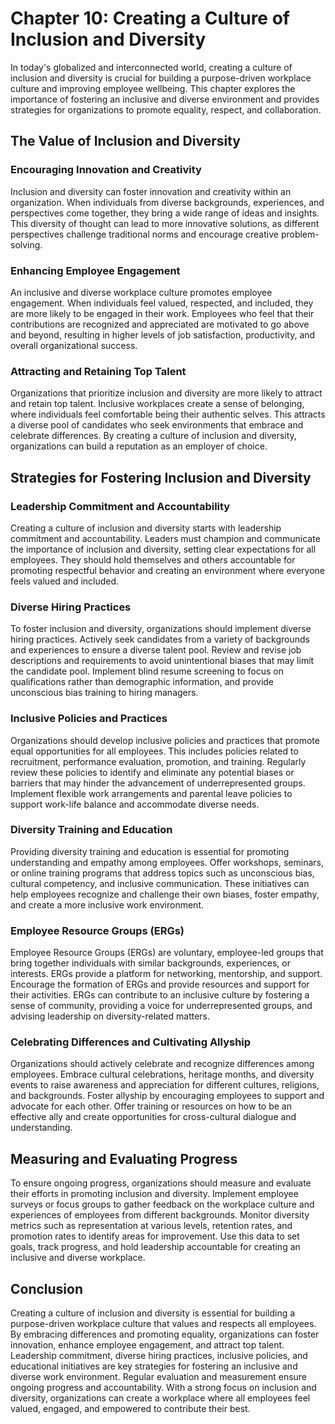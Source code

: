 Chapter 10: Creating a Culture of Inclusion and Diversity
=========================================================

In today's globalized and interconnected world, creating a culture of inclusion and diversity is crucial for building a purpose-driven workplace culture and improving employee wellbeing. This chapter explores the importance of fostering an inclusive and diverse environment and provides strategies for organizations to promote equality, respect, and collaboration.

**The Value of Inclusion and Diversity**
----------------------------------------

### Encouraging Innovation and Creativity

Inclusion and diversity can foster innovation and creativity within an organization. When individuals from diverse backgrounds, experiences, and perspectives come together, they bring a wide range of ideas and insights. This diversity of thought can lead to more innovative solutions, as different perspectives challenge traditional norms and encourage creative problem-solving.

### Enhancing Employee Engagement

An inclusive and diverse workplace culture promotes employee engagement. When individuals feel valued, respected, and included, they are more likely to be engaged in their work. Employees who feel that their contributions are recognized and appreciated are motivated to go above and beyond, resulting in higher levels of job satisfaction, productivity, and overall organizational success.

### Attracting and Retaining Top Talent

Organizations that prioritize inclusion and diversity are more likely to attract and retain top talent. Inclusive workplaces create a sense of belonging, where individuals feel comfortable being their authentic selves. This attracts a diverse pool of candidates who seek environments that embrace and celebrate differences. By creating a culture of inclusion and diversity, organizations can build a reputation as an employer of choice.

**Strategies for Fostering Inclusion and Diversity**
----------------------------------------------------

### Leadership Commitment and Accountability

Creating a culture of inclusion and diversity starts with leadership commitment and accountability. Leaders must champion and communicate the importance of inclusion and diversity, setting clear expectations for all employees. They should hold themselves and others accountable for promoting respectful behavior and creating an environment where everyone feels valued and included.

### Diverse Hiring Practices

To foster inclusion and diversity, organizations should implement diverse hiring practices. Actively seek candidates from a variety of backgrounds and experiences to ensure a diverse talent pool. Review and revise job descriptions and requirements to avoid unintentional biases that may limit the candidate pool. Implement blind resume screening to focus on qualifications rather than demographic information, and provide unconscious bias training to hiring managers.

### Inclusive Policies and Practices

Organizations should develop inclusive policies and practices that promote equal opportunities for all employees. This includes policies related to recruitment, performance evaluation, promotion, and training. Regularly review these policies to identify and eliminate any potential biases or barriers that may hinder the advancement of underrepresented groups. Implement flexible work arrangements and parental leave policies to support work-life balance and accommodate diverse needs.

### Diversity Training and Education

Providing diversity training and education is essential for promoting understanding and empathy among employees. Offer workshops, seminars, or online training programs that address topics such as unconscious bias, cultural competency, and inclusive communication. These initiatives can help employees recognize and challenge their own biases, foster empathy, and create a more inclusive work environment.

### Employee Resource Groups (ERGs)

Employee Resource Groups (ERGs) are voluntary, employee-led groups that bring together individuals with similar backgrounds, experiences, or interests. ERGs provide a platform for networking, mentorship, and support. Encourage the formation of ERGs and provide resources and support for their activities. ERGs can contribute to an inclusive culture by fostering a sense of community, providing a voice for underrepresented groups, and advising leadership on diversity-related matters.

### Celebrating Differences and Cultivating Allyship

Organizations should actively celebrate and recognize differences among employees. Embrace cultural celebrations, heritage months, and diversity events to raise awareness and appreciation for different cultures, religions, and backgrounds. Foster allyship by encouraging employees to support and advocate for each other. Offer training or resources on how to be an effective ally and create opportunities for cross-cultural dialogue and understanding.

**Measuring and Evaluating Progress**
-------------------------------------

To ensure ongoing progress, organizations should measure and evaluate their efforts in promoting inclusion and diversity. Implement employee surveys or focus groups to gather feedback on the workplace culture and experiences of employees from different backgrounds. Monitor diversity metrics such as representation at various levels, retention rates, and promotion rates to identify areas for improvement. Use this data to set goals, track progress, and hold leadership accountable for creating an inclusive and diverse workplace.

**Conclusion**
--------------

Creating a culture of inclusion and diversity is essential for building a purpose-driven workplace culture that values and respects all employees. By embracing differences and promoting equality, organizations can foster innovation, enhance employee engagement, and attract top talent. Leadership commitment, diverse hiring practices, inclusive policies, and educational initiatives are key strategies for fostering an inclusive and diverse work environment. Regular evaluation and measurement ensure ongoing progress and accountability. With a strong focus on inclusion and diversity, organizations can create a workplace where all employees feel valued, engaged, and empowered to contribute their best.
